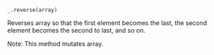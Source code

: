 ```
_.reverse(array)
```

Reverses array so that the first element becomes the last, the second element becomes the second to last, and so on.

Note: This method mutates array.
